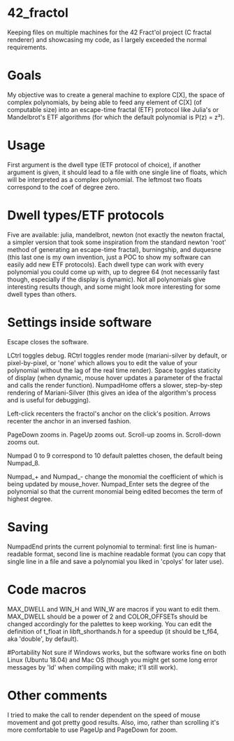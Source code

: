 # 42_fractol
Keeping files on multiple machines for the 42 Fract'ol project (C fractal
renderer) and showcasing my code, as I largely exceeded the normal requirements.

# Goals
My objective was to create a general machine to explore C\[X], the space of
complex polynomials, by being able to feed any element of C\[X] (of computable
size) into an escape-time fractal (ETF) protocol like Julia's or Mandelbrot's
ETF algorithms (for which the default polynomial is P(z) = z²).

# Usage
First argument is the dwell type (ETF protocol of choice), if another argument
is given, it should lead to a file with one single line of floats, which will
be interpreted as a complex polynomial. The leftmost two floats correspond to
the coef of degree zero.

# Dwell types/ETF protocols
Five are available: julia, mandelbrot, newton (not exactly the newton fractal,
a simpler version that took some inspiration from the standard newton 'root'
method of generating an escape-time fractal), burningship, and duquesne (this
last one is my own invention, just a POC to show my software can easily add
new ETF protocols). Each dwell type can work with every polynomial you could
come up with, up to degree 64 (not necessarily fast though, especially if the
display is dynamic). Not all polynomials give interesting results though, and
some might look more interesting for some dwell types than others.

# Settings inside software
Escape closes the software.

LCtrl toggles debug.
RCtrl toggles render mode (mariani-silver by default, or pixel-by-pixel, or
'none' which allows you to edit the value of your polynomial without the lag of
the real time render).
Space toggles staticity of display (when dynamic, mouse hover updates a
parameter of the fractal and calls the render function).
NumpadHome offers a slower, step-by-step rendering of Mariani-Silver (this gives
an idea of the algorithm's process and is useful for debugging).

Left-click recenters the fractol's anchor on the click's position.
Arrows recenter the anchor in an inversed fashion.

PageDown zooms in.
PageUp zooms out.
Scroll-up zooms in.
Scroll-down zooms out.

Numpad 0 to 9 correspond to 10 default palettes chosen, the default being
Numpad_8.

Numpad_+ and Numpad_- change the monomial the coefficient of which is being
updated by mouse_hover. Numpad_Enter sets the degree of the polynomial so that
the current monomial being edited becomes the term of highest degree.

# Saving
NumpadEnd prints the current polynomial to terminal: first line is human-
readable format, second line is machine readable format (you can copy that
single line in a file and save a polynomial you liked in 'cpolys' for later
use).

# Code macros
MAX_DWELL and WIN_H and WIN_W are macros if you want to edit them. MAX_DWELL
should be a power of 2 and COLOR_OFFSETs should be changed accordingly for the
palettes to keep working.
You can edit the definition of t_float in libft_shorthands.h for a speedup 
(it should be t_f64, aka 'double', by default).

#Portability
Not sure if Windows works, but the software works fine on both Linux (Ubuntu 
18.04) and Mac OS (though you might get some long error messages by 'ld' when
compiling with make; it'll still work).

# Other comments
I tried to make the call to render dependent on the speed of mouse movement and
got pretty good results. Also, imo, rather than scrolling it's more comfortable
to use PageUp and PageDown for zoom.
